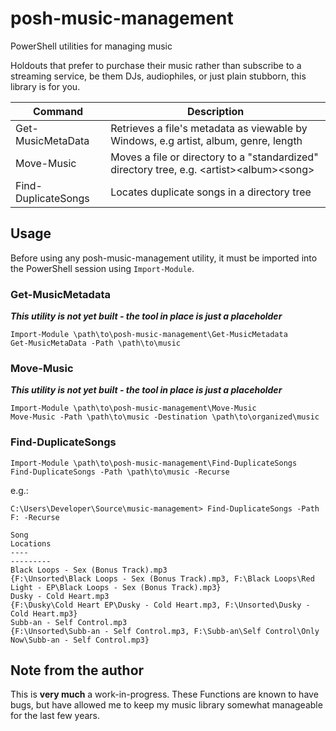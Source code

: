 # posh-music-management

PowerShell utilities for managing music

Holdouts that prefer to purchase their music rather than subscribe to a streaming service, be them DJs, audiophiles, or just plain stubborn, this library is for you. 

| Command | Description |
| --- | --- |
| Get-MusicMetaData | Retrieves a file's metadata as viewable by Windows, e.g artist, album, genre, length |
| Move-Music | Moves a file or directory to a "standardized" directory tree, e.g. <location>\<artist>\<album>\<song> |
| Find-DuplicateSongs | Locates duplicate songs in a directory tree |

## Usage

Before using any posh-music-management utility, it must be imported into the PowerShell session using `Import-Module`.


### Get-MusicMetadata

_**This utility is not yet built - the tool in place is just a placeholder**_

```
Import-Module \path\to\posh-music-management\Get-MusicMetadata
Get-MusicMetaData -Path \path\to\music
```


### Move-Music

_**This utility is not yet built - the tool in place is just a placeholder**_

```
Import-Module \path\to\posh-music-management\Move-Music
Move-Music -Path \path\to\music -Destination \path\to\organized\music
```


### Find-DuplicateSongs

```
Import-Module \path\to\posh-music-management\Find-DuplicateSongs
Find-DuplicateSongs -Path \path\to\music -Recurse
```
e.g.:
```
C:\Users\Developer\Source\music-management> Find-DuplicateSongs -Path F: -Recurse

Song                                                                           Locations
----                                                                           --------- 
Black Loops - Sex (Bonus Track).mp3                                            {F:\Unsorted\Black Loops - Sex (Bonus Track).mp3, F:\Black Loops\Red Light - EP\Black Loops - Sex (Bonus Track).mp3}
Dusky - Cold Heart.mp3                                                         {F:\Dusky\Cold Heart EP\Dusky - Cold Heart.mp3, F:\Unsorted\Dusky - Cold Heart.mp3}
Subb-an - Self Control.mp3                                                     {F:\Unsorted\Subb-an - Self Control.mp3, F:\Subb-an\Self Control\Only Now\Subb-an - Self Control.mp3}
```


## Note from the author

This is **very much** a work-in-progress. These Functions are known to have bugs, but have allowed me to keep my music library somewhat manageable for the last few years.
